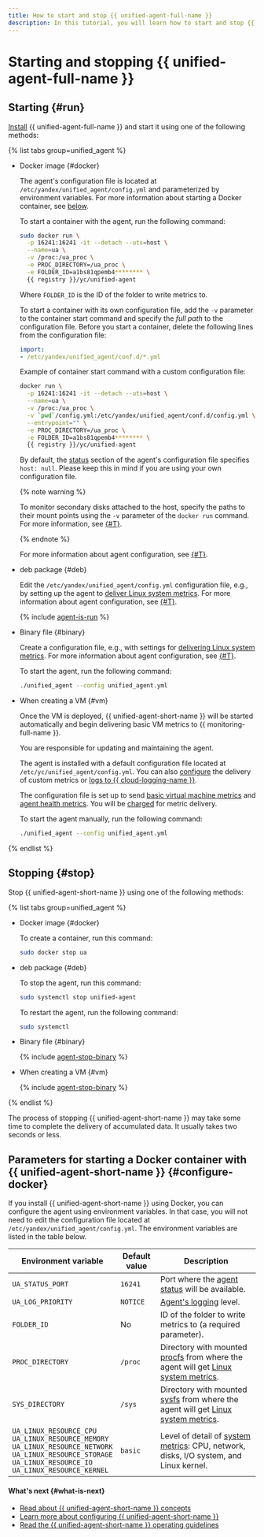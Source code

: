 ```yaml
---
title: How to start and stop {{ unified-agent-full-name }}
description: In this tutorial, you will learn how to start and stop {{ unified-agent-full-name }}.
---
```


# Starting and stopping {{ unified-agent-full-name }}

## Starting {#run}

[Install](installation.md#setup) {{ unified-agent-full-name }} and start it using one of the following methods:

{% list tabs group=unified_agent %}

- Docker image {#docker}

  The agent's configuration file is located at `/etc/yandex/unified_agent/config.yml` and parameterized by environment variables. For more information about starting a Docker container, see [below](#configure-docker).

  To start a container with the agent, run the following command:

  ```bash
  sudo docker run \
    -p 16241:16241 -it --detach --uts=host \
    --name=ua \
    -v /proc:/ua_proc \
    -e PROC_DIRECTORY=/ua_proc \
    -e FOLDER_ID=a1bs81qpemb4******** \
    {{ registry }}/yc/unified-agent
  ```

  Where `FOLDER_ID` is the ID of the folder to write metrics to.

  To start a container with its own configuration file, add the `-v` parameter to the container start command and specify the _full path_ to the configuration file. Before you start a container, delete the following lines from the configuration file:

  ```yaml
  import:
  - /etc/yandex/unified_agent/conf.d/*.yml
  ```

  Example of container start command with a custom configuration file:

  ```bash
  docker run \
    -p 16241:16241 -it --detach --uts=host \
    --name=ua \
    -v /proc:/ua_proc \
    -v `pwd`/config.yml:/etc/yandex/unified_agent/conf.d/config.yml \
    --entrypoint="" \
    -e PROC_DIRECTORY=/ua_proc \
    -e FOLDER_ID=a1bs81qpemb4******** \
    {{ registry }}/yc/unified-agent
  ```

  By default, the [status](services.md#status) section of the agent's configuration file specifies `host: null`. Please keep this in mind if you are using your own configuration file.

  {% note warning %}

  To monitor secondary disks attached to the host, specify the paths to their mount points using the `-v` parameter of the `docker run` command. For more information, see [{#T}](./inputs.md#linux_metrics_input).

  {% endnote %}

  For more information about agent configuration, see [{#T}](./configuration.md).

- deb package {#deb}

  Edit the `/etc/yandex/unified_agent/config.yml` configuration file, e.g., by setting up the agent to [deliver Linux system metrics](../../../operations/unified-agent/linux_metrics.md). For more information about agent configuration, see [{#T}](configuration.md).


  {% include [agent-is-run](../../../../_includes/monitoring/agent-is-run.md) %}

- Binary file {#binary}

  Create a configuration file, e.g., with settings for [delivering Linux system metrics](../../../operations/unified-agent/linux_metrics.md). For more information about agent configuration, see [{#T}](configuration.md).


  To start the agent, run the following command:

  ```bash
  ./unified_agent --config unified_agent.yml
  ```

- When creating a VM {#vm}

  Once the VM is deployed, {{ unified-agent-short-name }} will be started automatically and begin delivering basic VM metrics to {{ monitoring-full-name }}.

  You are responsible for updating and maintaining the agent.

  The agent is installed with a default configuration file located at `/etc/yc/unified_agent/config.yml`. You can also [configure](./configuration.md) the delivery of custom metrics or [logs to {{ cloud-logging-name }}](./outputs.md#yc_logs_output).

  The configuration file is set up to send [basic virtual machine metrics](./inputs.md#linux_metrics_input) and [agent health metrics](./inputs.md#agent_metrics_input). You will be [charged](../../../pricing.md) for metric delivery.


  To start the agent manually, run the following command:

  ```bash
  ./unified_agent --config unified_agent.yml
  ```

{% endlist %}


## Stopping {#stop}

Stop {{ unified-agent-short-name }} using one of the following methods:

{% list tabs group=unified_agent %}

- Docker image {#docker}

  To create a container, run this command:

  ```bash
  sudo docker stop ua
  ```

- deb package {#deb}

  To stop the agent, run this command:

  ```bash
  sudo systemctl stop unified-agent
  ```

  To restart the agent, run the following command:

  ```bash
  sudo systemctl
  ```

- Binary file {#binary}

  {% include [agent-stop-binary](../../../../_includes/monitoring/agent-stop-binary.md) %}

- When creating a VM {#vm}

  {% include [agent-stop-binary](../../../../_includes/monitoring/agent-stop-binary.md) %}

{% endlist %}

The process of stopping {{ unified-agent-short-name }} may take some time to complete the delivery of accumulated data. It usually takes two seconds or less.


## Parameters for starting a Docker container with {{ unified-agent-short-name }} {#configure-docker}

If you install {{ unified-agent-short-name }} using Docker, you can configure the agent using environment variables. In that case, you will not need to edit the configuration file located at `/etc/yandex/unified_agent/config.yml`. The environment variables are listed in the table below.

Environment variable | Default value | Description
-------------------- | --------------------- | --------
`UA_STATUS_PORT` | `16241` | Port where the [agent status](./services.md#status) will be available.
`UA_LOG_PRIORITY` | `NOTICE` | [Agent's logging](./services.md#agent_log) level.
`FOLDER_ID` | No | ID of the folder to write metrics to (a required parameter).
`PROC_DIRECTORY` | `/proc` | Directory with mounted [procfs](https://ru.wikipedia.org/wiki/Procfs) from where the agent will get [Linux system metrics](./inputs.md#linux_metrics_input).
`SYS_DIRECTORY` | `/sys` | Directory with mounted [sysfs](https://ru.wikipedia.org/wiki/Sysfs) from where the agent will get [Linux system metrics](./inputs.md#linux_metrics_input).
`UA_LINUX_RESOURCE_CPU`<br/>`UA_LINUX_RESOURCE_MEMORY`<br/>`UA_LINUX_RESOURCE_NETWORK`</br>`UA_LINUX_RESOURCE_STORAGE`<br/>`UA_LINUX_RESOURCE_IO`<br/>`UA_LINUX_RESOURCE_KERNEL` | `basic` | Level of detail of [system metrics](./inputs.md#linux_metrics_input): CPU, network, disks, I/O system, and Linux kernel.


#### What's next {#what-is-next}

- [Read about {{ unified-agent-short-name }} concepts](./index.md)
- [Learn more about configuring {{ unified-agent-short-name }}](./configuration.md)
- [Read the {{ unified-agent-short-name }} operating guidelines](./best-practices.md)

